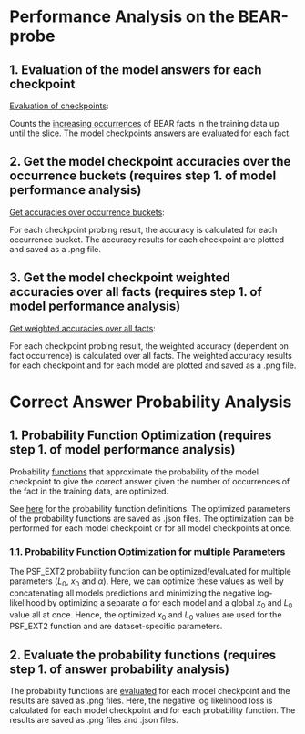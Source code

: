 # Performance Analysis on the BEAR-probe

## 1. Evaluation of the model answers for each checkpoint

[Evaluation of checkpoints](model_performance_analysis/get_model_checkpoint_answer_for_occurrences_in_slices_data.py):

Counts the [increasing occurrences](https://github.com/Jabbawukis/sample-efficiency-evaluation-results/tree/main/fact_matching_results/BEAR-big/wikimedia_wikipedia_20231101_en/evaluation_on_slices) of BEAR facts in the training data up until the slice.
The model checkpoints answers are evaluated for each fact.

## 2. Get the model checkpoint accuracies over the occurrence buckets (requires step 1. of model performance analysis)

[Get accuracies over occurrence buckets](model_performance_analysis/eval_model_checkpoint_occurrence_bucket_accuracy_on_slices.py):

For each checkpoint probing result, the accuracy is calculated for each occurrence bucket.
The accuracy results for each checkpoint are plotted and saved as a .png file.

## 3. Get the model checkpoint weighted accuracies over all facts (requires step 1. of model performance analysis)

[Get weighted accuracies over all facts](model_performance_analysis/eval_model_checkpoint_weighted_accuracy_on_slices.py):

For each checkpoint probing result, the weighted accuracy (dependent on fact occurrence) is calculated over all facts.
The weighted accuracy results for each checkpoint and for each model are plotted and saved as a .png file.

# Correct Answer Probability Analysis

## 1. Probability Function Optimization (requires step 1. of model performance analysis)

Probability [functions](correct_answer_probability_analysis/probability_function_optimization)
that approximate the probability of the model checkpoint to give the correct answer given 
the number of occurrences of the fact in the training data, are optimized.

See [here](https://github.com/Jabbawukis/sample-efficiency-evaluation-results/blob/main/probing_on_dataset_slices.md)
for the probability function definitions.
The optimized parameters of the probability functions are saved as .json files.
The optimization can be performed for each model checkpoint or for all model checkpoints at once.

### 1.1. Probability Function Optimization for multiple Parameters

The PSF_EXT2 probability function can be optimized/evaluated for multiple parameters ($L_0$, $x_0$ and $\alpha$).
Here, we can optimize these values as well by concatenating all models predictions
and minimizing the negative log-likelihood
by optimizing a separate $\alpha$ for each model and a global $x_0$ and $L_0$ value all at once.
Hence, the optimized $x_0$ and $L_0$ values are used for the PSF_EXT2 function and are dataset-specific parameters.

## 2. Evaluate the probability functions (requires step 1. of answer probability analysis)

The probability functions are [evaluated](correct_answer_probability_analysis/eval_probability_functions_nll.py) for each model checkpoint and the results are saved as .png files.
Here, the negative log likelihood loss is calculated for each model checkpoint and for each probability function.
The results are saved as .png files and .json files.